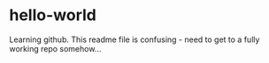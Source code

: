 # hello-world
Learning github. This readme file is confusing - need to get to a fully working repo somehow...
